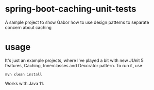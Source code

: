 # spring-boot-caching-unit-tests
A sample project to show Gabor how to use design patterns to separate concern about caching


# usage

It's just an example projects, where I've played a bit with new JUnit 5 features, Caching, Innerclasses and Decorator pattern.
To run it, use
```
mvn clean install
```

Works with Java 11.
